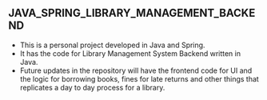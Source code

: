 ## JAVA_SPRING_LIBRARY_MANAGEMENT_BACKEND
- This is a personal project developed in Java and Spring.
- It has the code for Library Management System Backend written in Java. 
- Future updates in the repository will have the frontend code for UI and the logic for borrowing books, fines for late returns and other things that replicates a day to day process for a library. 
